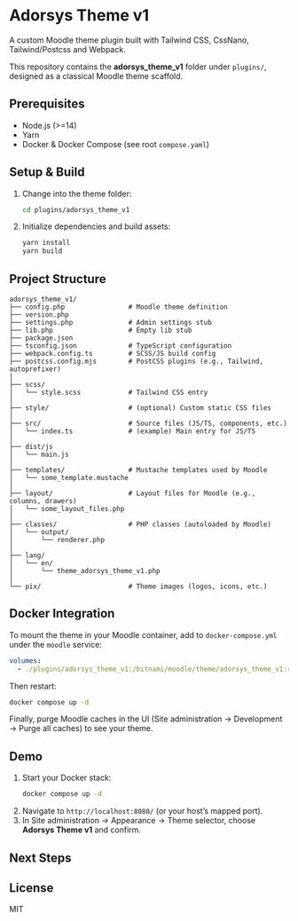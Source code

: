 # Adorsys Theme v1

A custom Moodle theme plugin  built with Tailwind CSS, CssNano, Tailwind/Postcss and Webpack.

This repository contains the **adorsys_theme_v1** folder under `plugins/`, designed as a classical Moodle theme scaffold.

## Prerequisites

- Node.js (>=14)
- Yarn
- Docker & Docker Compose (see root `compose.yaml`)

## Setup & Build

1. Change into the theme folder:
   ```bash
   cd plugins/adorsys_theme_v1
   ```

2. Initialize dependencies and build assets:
   ```bash
   yarn install
   yarn build
   ```

## Project Structure

```
adorsys_theme_v1/
├── config.php                # Moodle theme definition
├── version.php
├── settings.php              # Admin settings stub
├── lib.php                   # Empty lib stub
├── package.json
├── tsconfig.json             # TypeScript configuration
├── webpack.config.ts         # SCSS/JS build config
├── postcss.config.mjs        # PostCSS plugins (e.g., Tailwind, autoprefixer)
│
├── scss/
│   └── style.scss            # Tailwind CSS entry
│
├── style/                    # (optional) Custom static CSS files
│
├── src/                      # Source files (JS/TS, components, etc.)
│   └── index.ts              # (example) Main entry for JS/TS
│
├── dist/js                    
│   └── main.js                
│
├── templates/                # Mustache templates used by Moodle
│   └── some_template.mustache
│
├── layout/                   # Layout files for Moodle (e.g., columns, drawers)
│   └── some_layout_files.php
│
├── classes/                  # PHP classes (autoloaded by Moodle)
│   └── output/
│       └── renderer.php
│
├── lang/
│   └── en/
│       └── theme_adorsys_theme_v1.php
│
└── pix/                      # Theme images (logos, icons, etc.)

```

## Docker Integration

To mount the theme in your Moodle container, add to `docker-compose.yml` under the `moodle` service:
```yaml
volumes:
  - ./plugins/adorsys_theme_v1:/bitnami/moodle/theme/adorsys_theme_v1:ro
```
Then restart:
```bash
docker compose up -d
```
Finally, purge Moodle caches in the UI (Site administration → Development → Purge all caches) to see your theme.

## Demo

1. Start your Docker stack:
   ```bash
   docker compose up -d
   ```
2. Navigate to `http://localhost:8080/` (or your host’s mapped port).
3. In Site administration → Appearance → Theme selector, choose **Adorsys Theme v1** and confirm.


## Next Steps


## License

MIT